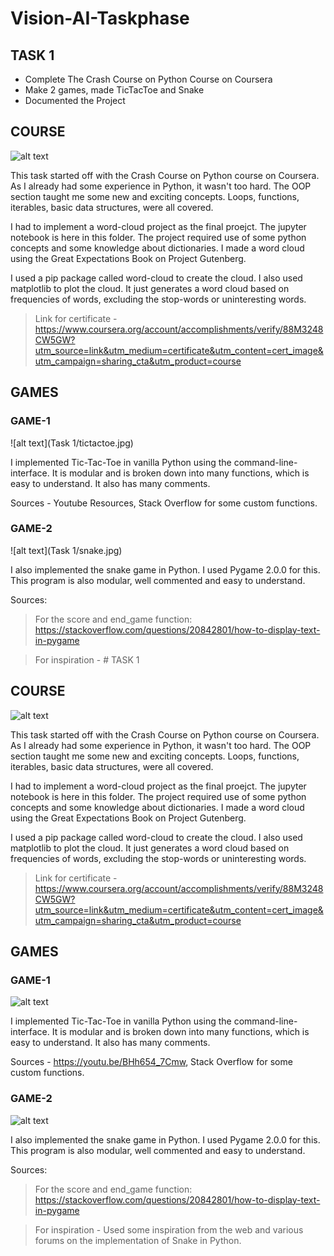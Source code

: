 # Vision-AI-Taskphase

## **TASK 1**
- Complete The Crash Course on Python Course on Coursera
- Make 2 games, made TicTacToe and Snake
- Documented the Project

## COURSE

![alt text](Task_1/certificate.jpg)

This task started off with the Crash Course on Python course on Coursera. As I already had some experience in Python, it wasn't too hard. The OOP section taught me some new and exciting concepts.
Loops, functions, iterables, basic data structures, were all covered.

I had to implement a word-cloud project as the final proejct. The jupyter notebook is here in this folder. The project required use of some python concepts and some knowledge about dictionaries. I made a word cloud using the Great Expectations Book on Project Gutenberg.

I used a pip package called word-cloud to create the cloud. I also used matplotlib to plot the cloud. It just generates a word cloud based on frequencies of words, excluding the stop-words or uninteresting words.

> Link for certificate - https://www.coursera.org/account/accomplishments/verify/88M3248CW5GW?utm_source=link&utm_medium=certificate&utm_content=cert_image&utm_campaign=sharing_cta&utm_product=course

## GAMES

### GAME-1

![alt text](Task 1/tictactoe.jpg)

I implemented Tic-Tac-Toe in vanilla Python using the command-line-interface. It is modular and is broken down into many functions, which is easy to understand. It also has many comments.

Sources - Youtube Resources, Stack Overflow for some custom functions.

### GAME-2

![alt text](Task 1/snake.jpg)

I also implemented the snake game in Python. I used Pygame 2.0.0 for this. This program is also modular, well commented and easy to understand.

Sources:

> For the score and end_game function: https://stackoverflow.com/questions/20842801/how-to-display-text-in-pygame

> For inspiration - # TASK 1

## COURSE

![alt text](certificate.jpg)

This task started off with the Crash Course on Python course on Coursera. As I already had some experience in Python, it wasn't too hard. The OOP section taught me some new and exciting concepts.
Loops, functions, iterables, basic data structures, were all covered.

I had to implement a word-cloud project as the final proejct. The jupyter notebook is here in this folder. The project required use of some python concepts and some knowledge about dictionaries. I made a word cloud using the Great Expectations Book on Project Gutenberg.

I used a pip package called word-cloud to create the cloud. I also used matplotlib to plot the cloud. It just generates a word cloud based on frequencies of words, excluding the stop-words or uninteresting words.

> Link for certificate - https://www.coursera.org/account/accomplishments/verify/88M3248CW5GW?utm_source=link&utm_medium=certificate&utm_content=cert_image&utm_campaign=sharing_cta&utm_product=course

## GAMES

### GAME-1

![alt text](tictactoe.jpg)

I implemented Tic-Tac-Toe in vanilla Python using the command-line-interface. It is modular and is broken down into many functions, which is easy to understand. It also has many comments.

Sources - https://youtu.be/BHh654_7Cmw, Stack Overflow for some custom functions.

### GAME-2

![alt text](snake.jpg)

I also implemented the snake game in Python. I used Pygame 2.0.0 for this. This program is also modular, well commented and easy to understand.

Sources:

> For the score and end_game function: https://stackoverflow.com/questions/20842801/how-to-display-text-in-pygame

> For inspiration - Used some inspiration from the web and various forums on the implementation of Snake in Python.
